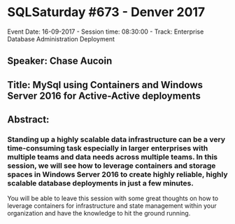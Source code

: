# SQLSaturday #673 - Denver 2017
Event Date: 16-09-2017 - Session time: 08:30:00 - Track: Enterprise Database Administration  Deployment
## Speaker: Chase Aucoin
## Title: MySql using Containers and Windows Server 2016 for Active-Active deployments
## Abstract:
### Standing up a highly scalable data infrastructure can be a very time-consuming task especially in larger enterprises with multiple teams and data needs across multiple teams. In this session, we will see how to leverage containers and storage spaces in Windows Server 2016 to create highly reliable, highly scalable database deployments in just a few minutes.

You will be able to leave this session with some great thoughts on how to leverage containers for infrastructure and state management within your organization and have the knowledge to hit the ground running.
